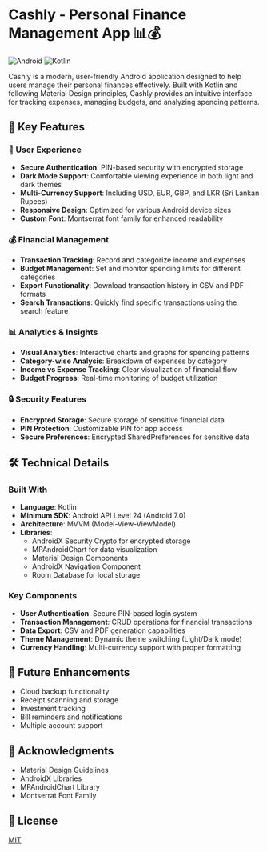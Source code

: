 # Cashly - Personal Finance Management App 📊💰

![Android](https://img.shields.io/badge/Android-3DDC84?style=for-the-badge&logo=android&logoColor=white)
![Kotlin](https://img.shields.io/badge/Kotlin-0095D5?style=for-the-badge&logo=kotlin&logoColor=white)

Cashly is a modern, user-friendly Android application designed to help users manage their personal finances effectively. Built with Kotlin and following Material Design principles, Cashly provides an intuitive interface for tracking expenses, managing budgets, and analyzing spending patterns.

## 🌟 Key Features

### 📱 User Experience
- **Secure Authentication**: PIN-based security with encrypted storage
- **Dark Mode Support**: Comfortable viewing experience in both light and dark themes
- **Multi-Currency Support**: Including USD, EUR, GBP, and LKR (Sri Lankan Rupees)
- **Responsive Design**: Optimized for various Android device sizes
- **Custom Font**: Montserrat font family for enhanced readability

### 💰 Financial Management
- **Transaction Tracking**: Record and categorize income and expenses
- **Budget Management**: Set and monitor spending limits for different categories
- **Export Functionality**: Download transaction history in CSV and PDF formats
- **Search Transactions**: Quickly find specific transactions using the search feature

### 📊 Analytics & Insights
- **Visual Analytics**: Interactive charts and graphs for spending patterns
- **Category-wise Analysis**: Breakdown of expenses by category
- **Income vs Expense Tracking**: Clear visualization of financial flow
- **Budget Progress**: Real-time monitoring of budget utilization

### 🔒 Security Features
- **Encrypted Storage**: Secure storage of sensitive financial data
- **PIN Protection**: Customizable PIN for app access
- **Secure Preferences**: Encrypted SharedPreferences for sensitive data

## 🛠 Technical Details

### Built With
- **Language**: Kotlin
- **Minimum SDK**: Android API Level 24 (Android 7.0)
- **Architecture**: MVVM (Model-View-ViewModel)
- **Libraries**:
  - AndroidX Security Crypto for encrypted storage
  - MPAndroidChart for data visualization
  - Material Design Components
  - AndroidX Navigation Component
  - Room Database for local storage

### Key Components
- **User Authentication**: Secure PIN-based login system
- **Transaction Management**: CRUD operations for financial transactions
- **Data Export**: CSV and PDF generation capabilities
- **Theme Management**: Dynamic theme switching (Light/Dark mode)
- **Currency Handling**: Multi-currency support with proper formatting

## 🔄 Future Enhancements
- Cloud backup functionality
- Receipt scanning and storage
- Investment tracking
- Bill reminders and notifications
- Multiple account support

## 🙏 Acknowledgments
- Material Design Guidelines
- AndroidX Libraries
- MPAndroidChart Library
- Montserrat Font Family

## 📄 License
[MIT](https://choosealicense.com/licenses/mit/)
